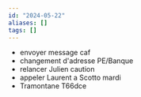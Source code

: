 ```yaml
---
id: "2024-05-22"
aliases: []
tags: []
---
```


- envoyer message caf
- changement d'adresse PE/Banque 
- relancer Julien caution
- appeler Laurent a Scotto mardi
- Tramontane T66dce
